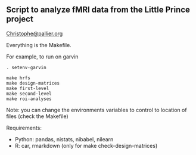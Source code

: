 Script to analyze fMRI data from the Little Prince project 
----------------------------------------------------------

Christophe@pallier.org

Everything is the Makefile. 

For example, to run on garvin

	. setenv-garvin
	
	make hrfs
	make design-matrices
	make first-level
	make second-level
	make roi-analyses

Note: you can change the environments variables to control to location of files (check the Makefile)


Requirements:

- Python: pandas, nistats, nibabel, nilearn
- R: car, rmarkdown (only for make check-design-matrices)
